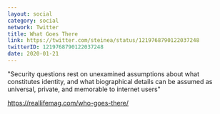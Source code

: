 ```yaml
---
layout: social
category: social
network: Twitter
title: What Goes There
link: https://twitter.com/steinea/status/1219768790122037248
twitterID: 1219768790122037248
date: 2020-01-21
---
```


"Security questions rest on unexamined assumptions about what constitutes identity, and what biographical details can be assumed as universal, private, and memorable to internet users"

<https://reallifemag.com/who-goes-there/>
